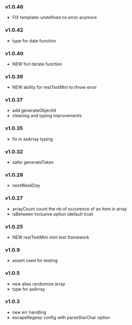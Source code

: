 ### v1.0.46
* FIX templater undefined no error anymore

### v1.0.42
* type for date function

### v1.0.40
* NEW forI iterate function

### v1.0.39
* NEW ability for restTestMini to throw error

### v1.0.37
* add generateObjectId
* cleaning and typing improvements

### v1.0.35
* fix in asArray typing

### v1.0.32
* safer generateToken

### v1.0.28
* nextWeekDay

### v1.0.27
* arrayCount count the nb of occurence of an item in array
* isBetween inclusive option (default true)

### v1.0.25
* NEW restTestMini mini test framework

### v1.0.9
* assert used for testing

### v1.0.5
* new alias randomize array
* type for asArray

### v1.0.3
* new err handling
* escapeRegexp config with parseStarChar option